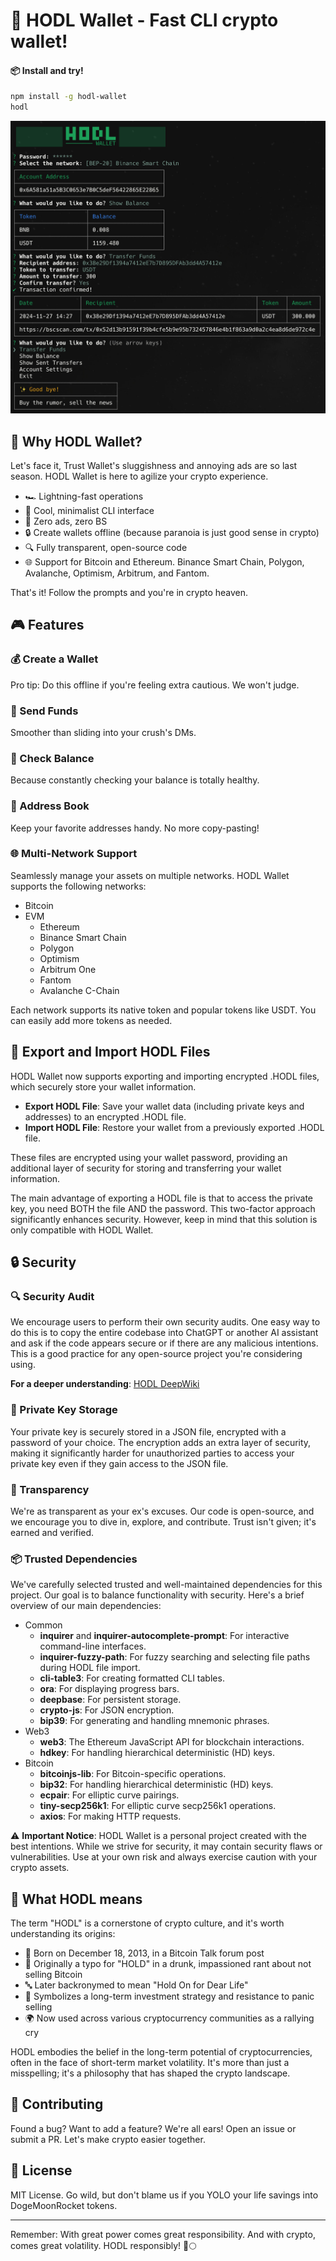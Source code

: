 # 🧊 HODL Wallet - Fast CLI crypto wallet!

#### 📦 Install and try!
```bash
npm install -g hodl-wallet
hodl
```

![HODL Wallet](https://raw.githubusercontent.com/clasen/HODL/refs/heads/master/example.jpg)

## 🚀 Why HODL Wallet?

Let's face it, Trust Wallet's sluggishness and annoying ads are so last season. HODL Wallet is here to agilize your crypto experience.

- 🏎️ Lightning-fast operations
- 🧊 Cool, minimalist CLI interface
- 🚫 Zero ads, zero BS
- 🔒 Create wallets offline (because paranoia is just good sense in crypto)
- 🔍 Fully transparent, open-source code
- 🌐 Support for Bitcoin and Ethereum. Binance Smart Chain, Polygon, Avalanche, Optimism, Arbitrum, and Fantom.

That's it! Follow the prompts and you're in crypto heaven.

## 🎮 Features

### 💰 Create a Wallet

Pro tip: Do this offline if you're feeling extra cautious. We won't judge.

### 💸 Send Funds

Smoother than sliding into your crush's DMs.

### 👀 Check Balance

Because constantly checking your balance is totally healthy.

### 📘 Address Book

Keep your favorite addresses handy. No more copy-pasting!

### 🌐 Multi-Network Support

Seamlessly manage your assets on multiple networks. HODL Wallet supports the following networks:

- Bitcoin
- EVM
  - Ethereum
  - Binance Smart Chain
  - Polygon
  - Optimism
  - Arbitrum One
  - Fantom
  - Avalanche C-Chain

Each network supports its native token and popular tokens like USDT. You can easily add more tokens as needed.

## 💾 Export and Import HODL Files

HODL Wallet now supports exporting and importing encrypted .HODL files, which securely store your wallet information.

- **Export HODL File**: Save your wallet data (including private keys and addresses) to an encrypted .HODL file.
- **Import HODL File**: Restore your wallet from a previously exported .HODL file.

These files are encrypted using your wallet password, providing an additional layer of security for storing and transferring your wallet information.

The main advantage of exporting a HODL file is that to access the private key, you need BOTH the file AND the password. This two-factor approach significantly enhances security. However, keep in mind that this solution is only compatible with HODL Wallet.

## 🔒 Security

### 🔍 Security Audit

We encourage users to perform their own security audits. One easy way to do this is to copy the entire codebase into ChatGPT or another AI assistant and ask if the code appears secure or if there are any malicious intentions. This is a good practice for any open-source project you're considering using.

**For a deeper understanding**: [HODL DeepWiki](https://deepwiki.com/clasen/HODL)

### 🔑 Private Key Storage

Your private key is securely stored in a JSON file, encrypted with a password of your choice. The encryption adds an extra layer of security, making it significantly harder for unauthorized parties to access your private key even if they gain access to the JSON file.

### 🔬 Transparency

We're as transparent as your ex's excuses. Our code is open-source, and we encourage you to dive in, explore, and contribute. Trust isn't given; it's earned and verified.

### 📦 Trusted Dependencies

We've carefully selected trusted and well-maintained dependencies for this project. Our goal is to balance functionality with security. Here's a brief overview of our main dependencies:

- Common
  - **inquirer** and **inquirer-autocomplete-prompt**: For interactive command-line interfaces.
  - **inquirer-fuzzy-path**: For fuzzy searching and selecting file paths during HODL file import.
  - **cli-table3**: For creating formatted CLI tables.
  - **ora**: For displaying progress bars.
  - **deepbase**: For persistent storage.
  - **crypto-js**: For JSON encryption.
  - **bip39**: For generating and handling mnemonic phrases.
- Web3
  - **web3**: The Ethereum JavaScript API for blockchain interactions.
  - **hdkey**: For handling hierarchical deterministic (HD) keys.
- Bitcoin
  - **bitcoinjs-lib**: For Bitcoin-specific operations.
  - **bip32**: For handling hierarchical deterministic (HD) keys.
  - **ecpair**: For elliptic curve pairings.
  - **tiny-secp256k1**: For elliptic curve secp256k1 operations.
  - **axios**: For making HTTP requests.

⚠️ **Important Notice**: HODL Wallet is a personal project created with the best intentions. While we strive for security, it may contain security flaws or vulnerabilities. Use at your own risk and always exercise caution with your crypto assets.

## 📘 What HODL means

The term "HODL" is a cornerstone of crypto culture, and it's worth understanding its origins:

- 🎂 Born on December 18, 2013, in a Bitcoin Talk forum post
- 🍺 Originally a typo for "HOLD" in a drunk, impassioned rant about not selling Bitcoin
- 🔤 Later backronymed to mean "Hold On for Dear Life"
- 💎 Symbolizes a long-term investment strategy and resistance to panic selling
- 🌍 Now used across various cryptocurrency communities as a rallying cry

HODL embodies the belief in the long-term potential of cryptocurrencies, often in the face of short-term market volatility. It's more than just a misspelling; it's a philosophy that has shaped the crypto landscape.

## 🤝 Contributing

Found a bug? Want to add a feature? We're all ears! Open an issue or submit a PR. Let's make crypto easier together.

## 📜 License

MIT License. Go wild, but don't blame us if you YOLO your life savings into DogeMoonRocket tokens.

---

Remember: With great power comes great responsibility. And with crypto, comes great volatility. HODL responsibly! 🚀🌕
